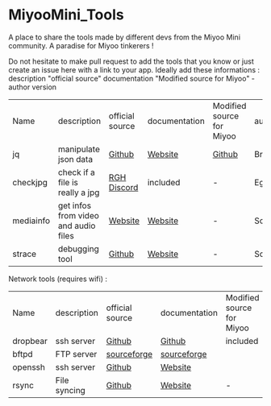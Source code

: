 # MiyooMini_Tools
 
A place to share the tools made by different devs from the Miyoo Mini community. 
A paradise for Miyoo tinkerers !

Do not hesitate to make pull request to add the tools that you know or just create an issue here with a link to your app.
Ideally add these informations : 
description "official source" documentation "Modified source for Miyoo" - author  version


<table>
    <tbody>
        <tr>
            <td style="height:43.2pt;width:62pt;">
                Name
            </td>
            <td style="border-left-style:none;width:62pt;">
                description
            </td>
            <td style="border-left-style:none;width:62pt;">
                official source
            </td>
            <td style="border-left-style:none;width:62pt;">
                documentation
            </td>
            <td style="border-left-style:none;width:62pt;">
                Modified source for Miyoo
            </td>
            <td style="border-left-style:none;width:62pt;">
                author
            </td>
            <td style="border-left-style:none;width:62pt;">
                version
            </td>
        </tr>
        <tr>
            <td style="border-top-style:none;height:28.8pt;width:62pt;">
                jq
            </td>
            <td style="border-left-style:none;border-top-style:none;width:62pt;">
                manipulate json data
            </td>
            <td style="border-left-style:none;border-top-style:none;width:62pt;">
                <a href="https://github.com/stedolan/jq">Github</a>
            </td>
            <td style="border-left-style:none;border-top-style:none;width:62pt;">
                <a href="https://stedolan.github.io/jq/manual/">Website</a>
            </td>
            <td style="border-left-style:none;border-top-style:none;width:62pt;">
                <a href="https://github.com/Brocky/jq-miyoo-mini/">Github</a>
            </td>
            <td style="border-left-style:none;border-top-style:none;width:62pt;">
                Brocky/low_k0
            </td>
            <td style="border-left-style:none;border-top-style:none;text-align:right;width:62pt;">
                1,6
            </td>
        </tr>
        <tr>
            <td style="border-top-style:none;height:43.2pt;width:62pt;">
                checkjpg
            </td>
            <td style="width:62pt;">
                check if a file is really a jpg
            </td>
            <td style="border-top-style:none;width:62pt;">
                <a href="https://discord.com/channels/529983248114122762/1059229062343700510/1063273954204196864">RGH Discord</a>
            </td>
            <td style="border-left-style:none;border-top-style:none;width:62pt;">
                included
            </td>
            <td style="border-left-style:none;border-top-style:none;width:62pt;">
                -
            </td>
            <td style="border-left-style:none;border-top-style:none;width:62pt;">
                Eggs
            </td>
            <td style="border-left-style:none;border-top-style:none;width:62pt;">
                -
            </td>
        </tr>
        <tr>
            <td style="border-top-style:none;height:14.4pt;width:62pt;">
                mediainfo
            </td>
            <td style="border-left-style:none;">
                get infos from video and audio files
            </td>
            <td style="border-left-style:none;border-top-style:none;width:62pt;">
                <a href="https://mediaarea.net/en/MediaInfo/Download/Source">Website</a>
            </td>
            <td style="border-left-style:none;border-top-style:none;width:62pt;">
                <a href="https://mediaarea.net/en/MediaInfo/Support/FAQ">Website</a>
            </td>
            <td style="border-left-style:none;border-top-style:none;width:62pt;">
                -
            </td>
            <td style="border-left-style:none;border-top-style:none;width:62pt;">
                Schmurtz
            </td>
            <td style="border-left-style:none;border-top-style:none;width:62pt;">
                v22.12
            </td>
        </tr>
        <tr>
            <td style="border-top-style:none;height:28.8pt;width:62pt;">
                strace
            </td>
            <td style="border-left-style:none;border-top-style:none;width:62pt;">
                debugging tool
            </td>
            <td style="border-left-style:none;border-top-style:none;width:62pt;">
                <a href="https://github.com/strace/strace">Github</a>
            </td>
            <td style="border-left-style:none;border-top-style:none;width:62pt;">
                <a href="https://man7.org/linux/man-pages/man1/strace.1.html">Website</a>
            </td>
            <td style="border-left-style:none;border-top-style:none;width:62pt;">
                -
            </td>
            <td style="border-left-style:none;border-top-style:none;width:62pt;">
                Schmurtz
            </td>
            <td style="border-left-style:none;border-top-style:none;width:62pt;">
                &nbsp;
            </td>
        </tr>
    </tbody>
</table>



Network tools (requires wifi) :

<table><tbody><tr><td style="height:43.2pt;width:62pt;">Name</td><td style="border-left-style:none;width:62pt;">description</td><td style="border-left-style:none;width:62pt;">official source</td><td style="border-left-style:none;width:62pt;">documentation</td><td style="border-left-style:none;width:62pt;">Modified source for Miyoo</td><td style="border-left-style:none;width:62pt;">author</td><td style="border-left-style:none;width:62pt;">version</td></tr><tr><td style="border-top-style:none;height:14.4pt;width:62pt;">dropbear</td><td style="border-left-style:none;border-top-style:none;width:62pt;">ssh server</td><td style="border-left-style:none;border-top-style:none;width:62pt;"><a href="https://github.com/mkj/dropbear">Github</a></td><td style="border-left-style:none;border-top-style:none;width:62pt;"><a href="https://github.com/mkj/dropbear#readme">Github</a></td><td style="border-left-style:none;border-top-style:none;width:62pt;">included</td><td>tuff &amp; XD</td><td style="border-top-style:none;width:62pt;">&nbsp;</td></tr><tr><td style="border-top-style:none;height:14.4pt;width:62pt;">bftpd</td><td style="border-left-style:none;border-top-style:none;width:62pt;">FTP server</td><td style="border-left-style:none;border-top-style:none;width:62pt;"><a href="https://sourceforge.net/projects/bftpd/">sourceforge</a></td><td style="border-left-style:none;border-top-style:none;width:62pt;"><a href="https://bftpd.sourceforge.net/doc/en/bftpddoc-en.html">sourceforge</a></td><td style="border-left-style:none;border-top-style:none;width:62pt;">&nbsp;</td><td style="border-left-style:none;width:62pt;">Schmurtz</td><td style="border-left-style:none;border-top-style:none;text-align:right;width:62pt;">6.1</td></tr><tr><td style="border-top-style:none;height:14.4pt;width:62pt;">openssh</td><td style="border-left-style:none;border-top-style:none;width:62pt;">ssh server</td><td style="border-left-style:none;border-top-style:none;width:62pt;"><a href="https://github.com/openssh/openssh-portable">Github</a></td><td style="border-left-style:none;border-top-style:none;width:62pt;"><a href="https://www.openssh.com/manual.html">Website</a></td><td style="border-left-style:none;border-top-style:none;width:62pt;">&nbsp;</td><td style="border-left-style:none;border-top-style:none;width:62pt;">Schmurtz</td><td style="border-left-style:none;border-top-style:none;width:62pt;">&nbsp;</td></tr><tr><td style="border-top-style:none;height:14.4pt;width:62pt;">rsync</td><td style="border-left-style:none;border-top-style:none;width:62pt;">File syncing</td><td style="border-left-style:none;border-top-style:none;width:62pt;"><a href="https://github.com/WayneD/rsync">Github</a></td><td style="border-left-style:none;border-top-style:none;width:62pt;"><a href="https://rsync.samba.org/documentation.html">Website</a></td><td style="border-left-style:none;border-top-style:none;width:62pt;">-</td><td style="border-left-style:none;border-top-style:none;width:62pt;">tuff</td><td style="border-left-style:none;border-top-style:none;width:62pt;">&nbsp;</td></tr></tbody></table>






